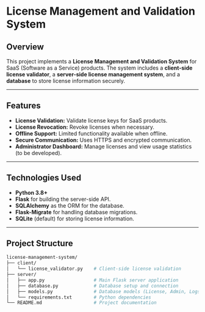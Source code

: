 # **License Management and Validation System**

## **Overview**

This project implements a **License Management and Validation System** for SaaS (Software as a Service) products. The system includes a **client-side license validator**, a **server-side license management system**, and a **database** to store license information securely.

---

## **Features**

- **License Validation:** Validate license keys for SaaS products.
- **License Revocation:** Revoke licenses when necessary.
- **Offline Support:** Limited functionality available when offline.
- **Secure Communication:** Uses HTTPS and encrypted communication.
- **Administrator Dashboard:** Manage licenses and view usage statistics (to be developed).

---

## **Technologies Used**

- **Python 3.8+**
- **Flask** for building the server-side API.
- **SQLAlchemy** as the ORM for the database.
- **Flask-Migrate** for handling database migrations.
- **SQLite** (default) for storing license information.

---

## **Project Structure**

```bash
license-management-system/
├── client/
│   └── license_validator.py    # Client-side license validation
├── server/
│   ├── app.py                  # Main Flask server application
│   ├── database.py             # Database setup and connection
│   ├── models.py               # Database models (License, Admin, Logs)
│   └── requirements.txt        # Python dependencies
└── README.md                   # Project documentation
